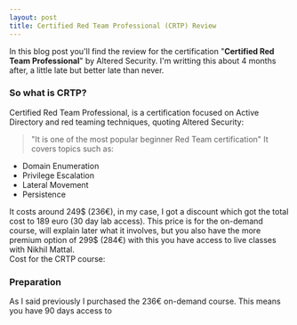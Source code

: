 ```yaml
---
layout: post
title: Certified Red Team Professional (CRTP) Review
---
```


In this blog post you'll find the review for the certification "**Certified Red Team Professional**" by Altered Security.
I'm writting this about 4 months after, a little late but better late than never.

### So what is CRTP?
Certified Red Team Professional, is a certification focused on Active Directory and red teaming techniques, quoting Altered Security: 
>"It is one of the most popular beginner Red Team certification"
It covers topics such as:
- Domain Enumeration
- Privilege Escalation
- Lateral Movement
- Persistence

It costs around 249$ (236€), in my case, I got a discount which got the total cost to 189 euro (30 day lab access).
This price is for the on-demand course, will explain later what it involves, but you also have the more premium option of 299$ (284€) with this you have access to live classes with Nikhil Mattal.  
Cost for the CRTP course:


### Preparation
As I said previously I purchased the 236€ on-demand course. This means you have 90 days access to
